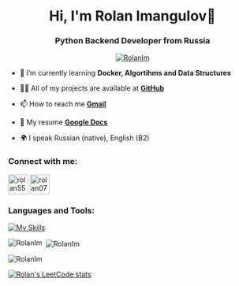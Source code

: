 <h1 align="center">Hi, I'm Rolan Imangulov👋</h1>
<h3 align="center">Python Backend Developer from Russia</h3>

<p align="center"> <a href="https://github.com/ryo-ma/github-profile-trophy"><img src="https://github-profile-trophy.vercel.app/?username=RolanIm" alt="RolanIm" /></a> </p>

- 🌱 I’m currently learning **Docker, Algortihms and Data Structures**

- 👨‍💻 All of my projects are available at **[GitHub](https://github.com/RolanIm)**

- 📫 How to reach me **[Gmail](imangulov.roman2015@gmail.com)**

- 📄 My resume **[Google Docs](https://docs.google.com/document/d/1YwG3liMjAYRKxeokwmpJndtaKszfn5NLh9tJPjd9hq0/edit?usp=sharing)**

- 🌍 I speak Russian (native), English (B2)

### Connect with me:
<p align="left">
<a href="https://t.me/rolan555" target="blank"><img align="center" src="https://raw.githubusercontent.com/daniilshat/daniilshat/2d7eafe5250314b3d422c86b35de062e0f1f5178/icons/Telegram.svg" alt="rolan555" height="40" width="40" /></a>
<a href="https://vk.com/rolan07" target="blank"><img align="center" src="https://raw.githubusercontent.com/daniilshat/daniilshat/2d7eafe5250314b3d422c86b35de062e0f1f5178/icons/vk.svg" alt="rolan07" height="40" width="40" />
</a> </p>

<h3 align="left">Languages and Tools:</h3>

[![My Skills](https://skillicons.dev/icons?i=py,django,docker,nginx,linux,git,postgresql,sqlite,redis,js,html,css,tailwind,bootstrap,postman)](https://skillicons.dev)

<p><img align="left" src="https://github-readme-stats.vercel.app/api/top-langs?username=RolanIm&show_icons=true&theme=dark&locale=en&layout=compact" alt="RolanIm" /></p>

<p>&nbsp;<img align="center" src="https://github-readme-stats.vercel.app/api?username=RolanIm&show_icons=true&theme=dark&locale=en" alt="RolanIm" /></p>

<p><img align="center" src="https://github-readme-streak-stats.herokuapp.com/?user=RolanIm&theme=dark" alt="RolanIm" /></p>

[![Rolan's LeetCode stats](https://leetcode-stats-six.vercel.app/api?username=Rolan_zzz&theme=dark)](https://github.com/Rolan_zzz/leetcode-stats)



